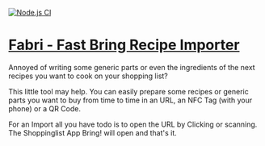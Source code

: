 [![Node.js CI](https://github.com/marmer/fabri/actions/workflows/node.js.yml/badge.svg?branch=master)](https://github.com/marmer/fabri/actions/workflows/node.js.yml)

[Fabri - Fast Bring Recipe Importer](fabri.marmer.online)
=========================

Annoyed of writing some generic parts or even the ingredients of the next recipes you want to cook
on your shopping list?

This little tool may help. You can easily prepare some recipes or generic parts you want to buy from
time to time in an URL, an NFC Tag (with your phone) or a QR Code.

For an Import all you have todo is to open the URL by Clicking or scanning. The Shoppinglist App
Bring! will open and that's it.


